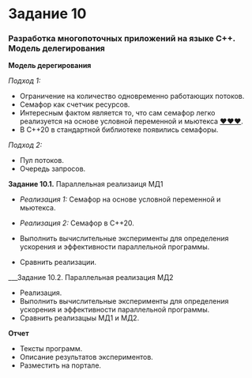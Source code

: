 # Задание 10

### Разработка многопоточных приложений на языке С++. Модель делегирования

__Модель дерегирования__ 

*Подход 1:*
+ Ограничение на количество одновременно работающих потоков. 
+ Семафор как счетчик ресурсов.
+ Интересным фактом является то, что сам семафор легко реализуется на основе условной переменной и мьютекса [♥♥♥](https://ru.wikipedia.org/wiki/mutex).
+ В С++20 в стандартной библиотеке появились семафоры.

*Подход 2:*
+ Пул потоков.
+ Очередь запросов.

__Задание 10.1.__ Параллельная реализаиця МД1

+ *Реализация 1:* Семафор на основе условной переменной и мьютекса.
+ *Реализация 2:* Семафор в С++20.

+ Выполнить вычислительные эксперименты для определения ускорения и эффективности параллельной программы.
+ Сравнить реализации.

___Задание 10.2. Параллельная реализация МД2
+ Реализация.
+ Выполнить вычислительные эксперименты для определения ускорения и эффективности параллельной программы.
+ Сравнить реализацыы МД1 и МД2.

__Отчет__
+ Тексты программ.
+ Описание результатов экспериментов.
+ Разместить на портале.
